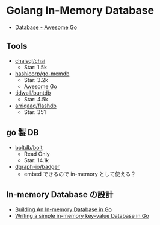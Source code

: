 # Golang In-Memory Database

- [Database - Awesome Go](https://awesome-go.com/database/)

## Tools

- [chaisql/chai](https://github.com/chaisql/chai)
  - Star: 1.5k
- [hashicorp/go-memdb](https://github.com/hashicorp/go-memdb)
  - Star: 3.2k
  - [Awesome Go](https://go.libhunt.com/go-memdb-alternatives)
- [tidwall/buntdb](https://github.com/tidwall/buntdb)
  - Star: 4.5k
- [arriqaaq/flashdb](https://github.com/arriqaaq/flashdb)
  - Star: 351

## go 製 DB

- [boltdb/bolt](https://github.com/boltdb/bolt)
  - Read Only
  - Star: 14.1k
- [dgraph-io/badger](https://github.com/dgraph-io/badger)
  - embed できるので in-memory として使える？

## In-memory Database の設計

- [Building An In-memory Database in Go](https://hackernoon.com/building-an-in-memory-database-in-go)
- [Writing a simple in-memory key-value Database in Go](https://arriqaaq.medium.com/writing-a-simple-in-memory-key-value-database-in-go-74011e1f1439)
